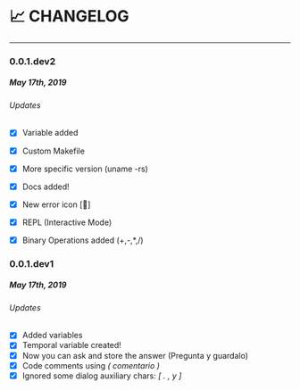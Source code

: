 # :chart_with_upwards_trend: CHANGELOG
---


### 0.0.1.dev2
##### May 17th, 2019

###### Updates
- [x] Variable added
- [x] Custom Makefile
- [x] More specific version (uname -rs)
- [x] Docs added!
- [x] New error icon [🐛]
- [x] REPL (Interactive Mode)
- [x] Binary Operations added (+,-,\*,/)


### 0.0.1.dev1
##### May 17th, 2019

###### Updates
- [x] Added variables
- [x] Temporal variable created!
- [x] Now you can ask and store the answer (Pregunta y guardalo)
- [x] Code comments using *( comentario )*
- [x] Ignored some dialog auxiliary chars: *[ . , y ]*
